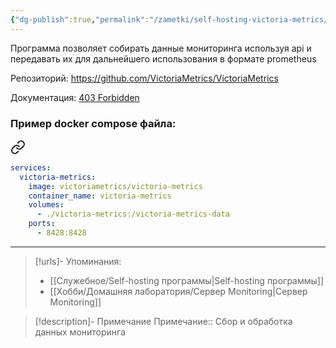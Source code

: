 ```yaml
---
{"dg-publish":true,"permalink":"/zametki/self-hosting-victoria-metrics/","created":"2024-10-06 22:59","updated":"2025-06-10T02:14:52+03:00"}
---
```


Программа позволяет собирать данные мониторинга используя api и передавать их для дальнейшего использования в формате prometheus

Репозиторий: https://github.com/VictoriaMetrics/VictoriaMetrics

Документация: [403 Forbidden](https://docs.victoriametrics.com/#operation)

### Пример docker compose файла:

<div class="transclusion internal-embed is-loaded"><a class="markdown-embed-link" href="/docker-compose/victoria-metrics/" aria-label="Open link"><svg xmlns="http://www.w3.org/2000/svg" width="24" height="24" viewBox="0 0 24 24" fill="none" stroke="currentColor" stroke-width="2" stroke-linecap="round" stroke-linejoin="round" class="svg-icon lucide-link"><path d="M10 13a5 5 0 0 0 7.54.54l3-3a5 5 0 0 0-7.07-7.07l-1.72 1.71"></path><path d="M14 11a5 5 0 0 0-7.54-.54l-3 3a5 5 0 0 0 7.07 7.07l1.71-1.71"></path></svg></a><div class="markdown-embed">





```yaml
services:
  victoria-metrics:
    image: victoriametrics/victoria-metrics
    container_name: victoria-metrics
    volumes:
      - ./victoria-metrics:/victoria-metrics-data
    ports:
      - 8428:8428
```


</div></div>


---
> [!urls]- Упоминания:
> - [[Служебное/Self-hosting программы\|Self-hosting программы]]
 >- [[Хобби/Домашняя лаборатория/Сервер Monitoring\|Сервер Monitoring]]

> [!description]- Примечание
> Примечание:: Сбор и обработка данных мониторинга
